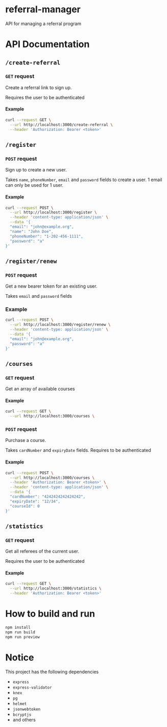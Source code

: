 # referral-manager

API for managing a referral program

# API Documentation

## `/create-referral`

### `GET` request

Create a referral link to sign up.

Requires the user to be authenticated

#### Example

```bash
curl --request GET \
  --url http://localhost:3000/create-referral \
  --header 'Authorization: Bearer <token>'
```

## `/register`

### `POST` request

Sign up to create a new user.

Takes `name`, `phoneNumber`, `email` and `password` fields to create a user.
1 email can only be used for 1 user.

#### Example

```bash
curl --request POST \
  --url http://localhost:3000/register \
  --header 'content-type: application/json' \
  --data '{
  "email": "john@example.org",
  "name": "John Doe",
  "phoneNumber": "1-202-456-1111",
  "password": "a"
}'
```

## `/register/renew`

### `POST` request

Get a new bearer token for an existing user.

Takes `email` and `password` fields

### Example

```bash
curl --request POST \
  --url http://localhost:3000/register/renew \
  --header 'content-type: application/json' \
  --data '{
  "email": "john@example.org",
  "password": "a"
}'
```

## `/courses`

### `GET` request

Get an array of available courses

#### Example

```bash
curl --request GET \
  --url http://localhost:3000/courses \
```

### `POST` request

Purchase a course.

Takes `cardNumber` and `expiryDate` fields. Requires to be authenticated

#### Example

```bash
curl --request POST \
  --url http://localhost:3000/courses \
  --header 'Authorization: Bearer <token>' \
  --header 'content-type: application/json' \
  --data '{
  "cardNumber": "4242424242424242",
  "expiryDate": "12/34",
  "courseId": 0
}'
```

## `/statistics`

### `GET` request

Get all referees of the current user.

Requires the user to be authenticated

#### Example

```bash
curl --request GET \
  --url http://localhost:3000/statistics \
  --header 'Authorization: Bearer <token>'
```

# How to build and run

```bash
npm install
npm run build
npm run preview
```

# Notice

This project has the following dependencies

- `express`
- `express-validator`
- `knex`
- `pg`
- `helmet`
- `jsonwebtoken`
- `bcryptjs`
- and others
